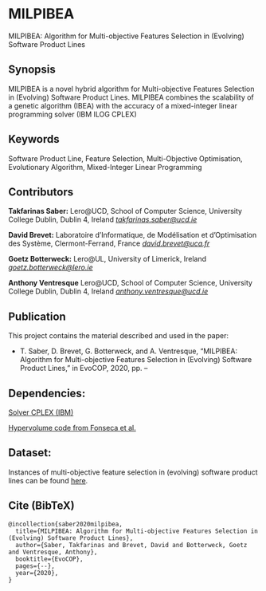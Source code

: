 # MILPIBEA

MILPIBEA: Algorithm for Multi-objective Features Selection in (Evolving) Software Product Lines


## Synopsis

MILPIBEA is a novel hybrid algorithm for Multi-objective Features Selection in (Evolving) Software Product Lines. MILPIBEA combines the scalability of a genetic algorithm (IBEA) with the accuracy of a mixed-integer linear programming solver (IBM ILOG CPLEX)


## Keywords

Software Product Line, Feature Selection, Multi-Objective Optimisation, Evolutionary Algorithm, Mixed-Integer Linear Programming


## Contributors

**Takfarinas Saber:** 
Lero@UCD, School of Computer Science, University College Dublin, Dublin 4, Ireland
*takfarinas.saber@ucd.ie*

**David Brevet:**  Laboratoire d’Informatique, de Modélisation et d’Optimisation des Système, Clermont-Ferrand, France
*david.brevet@uca.fr*

**Goetz Botterweck:** Lero@UL, University of Limerick, Ireland 
*goetz.botterweck@lero.ie*

**Anthony Ventresque** Lero@UCD, School of Computer Science, University College Dublin, Dublin 4, Ireland
*anthony.ventresque@ucd.ie*


## Publication

This project contains the material described and used in the paper:

* T. Saber, D. Brevet, G. Botterweck, and A. Ventresque, “MILPIBEA: Algorithm for Multi-objective Features Selection in (Evolving) Software Product Lines,” in EvoCOP, 2020, pp. –


## Dependencies:
[Solver CPLEX (IBM)](https://www.ibm.com/analytics/cplex-optimizer)

[Hypervolume code from Fonseca et al.](http://lopez-ibanez.eu/hypervolume)


## Dataset:

Instances of multi-objective feature selection in (evolving) software product lines can be found [here](https://github.com/aventresque/EvolvingFMs).

## Cite (BibTeX)

```
@incollection{saber2020milpibea,
  title={MILPIBEA: Algorithm for Multi-objective Features Selection in (Evolving) Software Product Lines},
  author={Saber, Takfarinas and Brevet, David and Botterweck, Goetz and Ventresque, Anthony},
  booktitle={EvoCOP},
  pages={--},
  year={2020},
}
```

